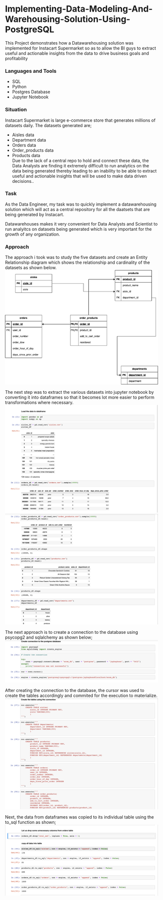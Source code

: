 # Implementing-Data-Modeling-And-Warehousing-Solution-Using-PostgreSQL
This Project demonstrates how a Datawarehousing solution was implemented for Instacart Supermarket so as to allow the BI guys to extract useful and actionable insights from the data to drive business goals and profitability

### Languages and Tools
* SQL
* Python
* Postgres Database
* Jupyter Notebook

### Situation
Instacart Supermarket is large e-commerce store that generates millions of datasets daily. 
The datasets generated are;
*  Aisles data
*  Department data
*  Orders data
*  Order_products data
*  Products data   
Due to the lack of a central repo to hold and connect these data, the Data Analysts are finding it extremely difficult to run analytics on the data being generated thereby leading to an inability to be able to extract useful and actionable insights that will be used to make data driven decisions..

### Task
As the Data Engineer, my task was to quickly implement a datawarehousing solution which will act as a central repository for all the daatsets that are being generated by Instacart.

Datawarehouses makes it very convenient for Data Analysts and Scientist to run analyitcs on datasets being generated which is very important for the growth of any organization.

### Approach
The approach i took was to study the five datasets and create an Entity Relationship diagram which shows the relationship and cardinality of the datasets as shown below.   
![](https://github.com/jaykay04/Implementing-Data-Modeling-And-Warehousing-Solution-Using-PostgreSQL/blob/main/images/ecom_data_model.png)

The next step was to extract the various datasets into jupyter notebook by converting it into dataframes so that it becomes lot more easier to perform transformations where necessary.   
![](https://github.com/jaykay04/Implementing-Data-Modeling-And-Warehousing-Solution-Using-PostgreSQL/blob/main/images/load_data1.png)   
<img src="https://github.com/jaykay04/Implementing-Data-Modeling-And-Warehousing-Solution-Using-PostgreSQL/blob/main/images/load_data2.png">   

The next approach is to create a connection to the database using psycopg2 and sqlalchemy as shown below;
![](https://github.com/jaykay04/Implementing-Data-Modeling-And-Warehousing-Solution-Using-PostgreSQL/blob/main/images/connection.png)   

After creating the connection to the database, the cursor was used to create the tables accordingly and commited for the execution to materialize.
![](https://github.com/jaykay04/Implementing-Data-Modeling-And-Warehousing-Solution-Using-PostgreSQL/blob/main/images/create_table.png)

Next, the data from dataframes was copied to its individual table using the to_sql function as shown;
![](https://github.com/jaykay04/Implementing-Data-Modeling-And-Warehousing-Solution-Using-PostgreSQL/blob/main/images/copy_data_to_tables.png)
